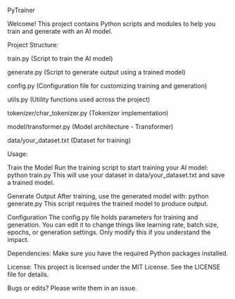 PyTrainer

Welcome! This project contains Python scripts and modules to help you train and generate with an AI model.

Project Structure:

train.py (Script to train the AI model)

generate.py (Script to generate output using a trained model)

config.py (Configuration file for customizing training and generation)

utils.py (Utility functions used across the project)

tokenizer/char_tokenizer.py (Tokenizer implementation)

model/transformer.py (Model architecture - Transformer)

data/your_dataset.txt (Dataset for training)

Usage:

Train the Model
Run the training script to start training your AI model:
python train.py
This will use your dataset in data/your_dataset.txt and save a trained model.

Generate Output
After training, use the generated model with:
python generate.py
This script requires the trained model to produce output.

Configuration
The config.py file holds parameters for training and generation. You can edit it to change things like learning rate, batch size, epochs, or generation settings. Only modify this if you understand the impact.

Dependencies:
Make sure you have the required Python packages installed.

License:
This project is licensed under the MIT License. See the LICENSE file for details.

Bugs or edits? Please write them in an issue.

